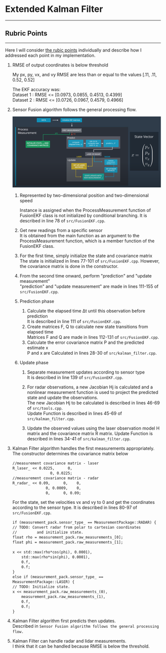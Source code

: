 # Extended Kalman Filter
---
## Rubric Points
---
Here I will consider [the rubic points](https://review.udacity.com/#!/rubrics/748/view) individually and describe how I addressed each point in my implementation.

1. RMSE of output coordinates is below threshold  

    My px, py, vx, and vy RMSE are less than or equal to the values ​​[.11, .11, 0.52, 0.52]  

    The EKF accuracy was:  
    Dataset 1 : RMSE <= [0.0973, 0.0855, 0.4513, 0.4399]  
    Dataset 2 : RMSE <= [0.0726, 0.0967, 0.4579, 0.4966]  

1. Sensor Fusion algorithm follows the general processing flow.  

    ![](img/2021-01-13-21-58-01.png)  

    1. Represented by two-dimensional position and two-dimensional speed  
    
        Instance is assigned when the ProcessMeasurement function of FusionEKF class is not initialized by conditional branching.
        It is described in line 78 of `src/FusionEKF.cpp`.      

    1. Get new readings from a specific sensor  
        It is obtained from the main function as an argument to the ProcessMeasurement function, which is a member function of the FusionEKF class.

    1. For the first time, simply initialize the state and covariance matrix  
        The state is initialized in lines 77-101 of `src/FusionEKF.cpp`.
        However, the covariance matrix is ​​done in the constructor.

    1. From the second time onward, perform "prediction" and "update measurement"  
        "prediction" and "update measurement" are made in lines 111-155 of `src/FusionEKF.cpp`.

    1. Prediction phase  
        1. Calculate the elapsed time Δt until this observation before prediction  
            It is described in line 111 of `src/FusionEKF.cpp`.  
        1. Create matrices F, Q to calculate new state transitions from elapsed time  
            Matrices F and Q are made in lines 112-131 of `src/FusionEKF.cpp`.
        1. Calculate the error covariance matrix P and the predicted estimate x  
            P and x are Calculated in lines 28-30 of `src/kalman_filter.cpp`.
    1. Update phase
        1. Separate measurement updates according to sensor type  
            It is described in line 139 of `src/FusionEKF.cpp`. 

        1. For radar observations, a new Jacobian Hj is calculated and a nonlinear measurement function is used to project the predicted state and update the observations.  
            The new Jacobian Hj to be calculated is described in lines 46-69 of `src/tools.cpp`.  
            Update Function is described in lines 45-69 of `src/kalman_filter.cpp`.  

        1. Update the observed values ​​using the laser observation model H matrix and the covariance matrix R matrix.
            Update Function is described in lines 34-41 of `src/kalman_filter.cpp`.  


1. Kalman Filter algorithm handles the first measurements appropriately.  
    The constructor determines the covariance matrix below
    ```cplus
    //measurement covariance matrix - laser
    R_laser_ << 0.0225,      0,
                     0, 0.0225;
    //measurement covariance matrix - radar
    R_radar_ << 0.09,      0,    0,
                   0, 0.0009,    0,
                   0,      0, 0.09;
    ```

    For the state, set the velocities vx and vy to 0 and get the coordinates according to the sensor type.
    It is described in lines 80-97 of `src/FusionEKF.cpp`. 
    ```cplus
    if (measurement_pack.sensor_type_ == MeasurementPackage::RADAR) {
    // TODO: Convert radar from polar to cartesian coordinates 
    //         and initialize state.
    float rho = measurement_pack.raw_measurements_[0];
    float phi = measurement_pack.raw_measurements_[1];

    x << std::max(rho*cos(phi), 0.0001),
        std::max(rho*sin(phi), 0.0001),
        0.f,
        0.f;
    }
    else if (measurement_pack.sensor_type_ == MeasurementPackage::LASER) {
    // TODO: Initialize state.
    x << measurement_pack.raw_measurements_(0),
        measurement_pack.raw_measurements_(1),
        0.f,
        0.f;
    }    
    ```
1. Kalman Filter algorithm first predicts then updates.  
    Described in `Sensor Fusion algorithm follows the general processing flow.`

1. Kalman Filter can handle radar and lidar measurements.  
    I think that it can be handled because RMSE is below the threshold.
    
